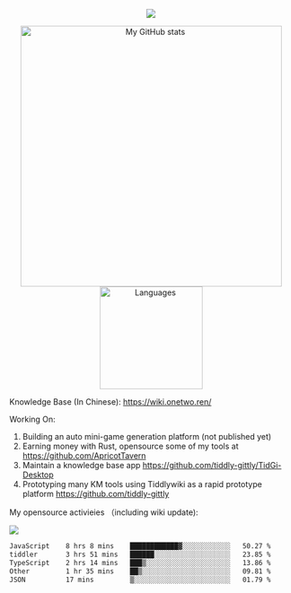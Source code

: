 <a href="https://github.com/linonetwo">
    <p align="center">
        <img src="https://github-profile-trophy.vercel.app/?username=linonetwo&column=7&theme=onedark"/>
    </p>
</a>
<a align="center" href="https://github.com/linonetwo">
  <p align="center">
    <img src="https://github-readme-stats.vercel.app/api?username=linonetwo&show_icons=true&count_private=true" alt="My GitHub stats" width="465"/>
    <img src="https://github-readme-stats.vercel.app/api/top-langs/?username=linonetwo&layout=compact&langs_count=10" alt="Languages" height="183">
  </p>
</a>

Knowledge Base (In Chinese): https://wiki.onetwo.ren/

Working On: 

1. Building an auto mini-game generation platform (not published yet)
1. Earning money with Rust, opensource some of my tools at https://github.com/ApricotTavern
1. Maintain a knowledge base app https://github.com/tiddly-gittly/TidGi-Desktop
1. Prototyping many KM tools using Tiddlywiki as a rapid prototype platform https://github.com/tiddly-gittly

My opensource activieies （including wiki update):

![](https://visitor-badge.glitch.me/badge?page_id=linonetwo.linonetwo)

<!--START_SECTION:waka-->

```txt
JavaScript    8 hrs 8 mins    ████████████▓░░░░░░░░░░░░   50.27 %
tiddler       3 hrs 51 mins   ██████░░░░░░░░░░░░░░░░░░░   23.85 %
TypeScript    2 hrs 14 mins   ███▒░░░░░░░░░░░░░░░░░░░░░   13.86 %
Other         1 hr 35 mins    ██▒░░░░░░░░░░░░░░░░░░░░░░   09.81 %
JSON          17 mins         ▒░░░░░░░░░░░░░░░░░░░░░░░░   01.79 %
```

<!--END_SECTION:waka-->
